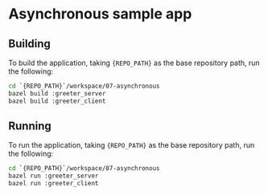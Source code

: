 # Asynchronous sample app

## Building
To build the application, taking `{REPO_PATH}` as the base repository path, run the following:

```bash
cd `{REPO_PATH}`/workspace/07-asynchronous
bazel build :greeter_server
bazel build :greeter_client
```

## Running
To run the application, taking `{REPO_PATH}` as the base repository path, run the following:

```bash
cd `{REPO_PATH}`/workspace/07-asynchronous
bazel run :greeter_server
bazel run :greeter_client
```
